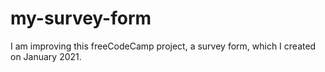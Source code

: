 # my-survey-form
I am improving this freeCodeCamp project, a survey form, which I created on January 2021.
